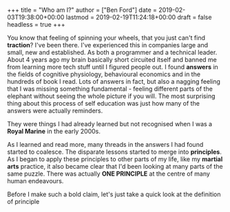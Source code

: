 +++
title = "Who am I?"
author = ["Ben Ford"]
date = 2019-02-03T19:38:00+00:00
lastmod = 2019-02-19T11:24:18+00:00
draft = false
headless = true
+++

You know that feeling of spinning your wheels, that you just can't find
**traction**? I've been there. I've experienced this in companies large and small,
new and established. As both a programmer and a technical leader. About 4 years
ago my brain basically short circuited itself and banned me from learning more
tech stuff until I figured people out. I found **answers** in the fields of
cognitive physiology, behavioural economics and in the hundreds of book I read.
Lots of answers in fact, but also a nagging feeling that I was missing something
fundamental - feeling different parts of the elephant without seeing the whole
picture if you will. The most surprising thing about this process of self
education was just how many of the answers were actually reminders.

They were things I had already learned but not recognised when I was a **Royal
Marine** in the early 2000s.

As I learned and read more, many threads in the answers I had found started to
coalesce. The disparate lessons started to merge into **principles**. As I began
to apply these principles to other parts of my life, like my **martial arts**
practice, it also became clear that I'd been looking at many parts of the same
puzzle. There was actually **ONE PRINCIPLE** at the centre of many human
endeavours.

Before I make such a bold claim, let's just take a quick look at the definition
of principle
